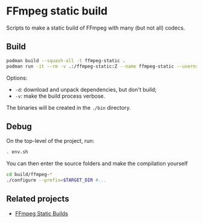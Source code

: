 # FFmpeg static build

Scripts to make a static build of FFmpeg with many (but not all) codecs.

## Build

```bash
podman build --squash-all -t ffmpeg-static .
podman run -it --rm -v .:/ffmpeg-static:Z --name ffmpeg-static --userns=keep-id ffmpeg-static [-d] [-v]
```

Options:
* `-d`: download and unpack dependencies, but don't build;
* `-v`: make the build process verbose.

The binaries will be created in the `./bin` directory.

## Debug

On the top-level of the project, run:

```bash
. env.sh
```

You can then enter the source folders and make the compilation yourself

```bash
cd build/ffmpeg-*
./configure --prefix=$TARGET_DIR #...
```

## Related projects

* [FFmpeg Static Builds](http://johnvansickle.com/ffmpeg/)
